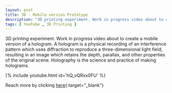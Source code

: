 ```yaml
---
layout: post
title: 3D - Mobile version Prototype
description: "3D printing experiment. Work in progress video about to create a mobile version of a hologram"
tags: [ YouTube , 3D Printing ]
---
```


3D printing experiment. Work in progress video about to create a mobile version of a hologram. A hologram is a physical recording of an interference pattern which uses diffraction to reproduce a three-dimensional light field, resulting in an image which retains the depth, parallax, and other properties of the original scene. Holography is the science and practice of making holograms.

{% include youtube.html id='hQ_vQRxx0FU' %}

Reach more by clicking [here](https://www.youtube.com/channel/UCCoJksLKmc7Kg78z7Y7U4iA){:target="_blank"} 